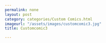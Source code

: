 ```yaml
---
permalink: none
layout: post
category: categories/Custom Comics.html
imageurl: "/assets/images/customcomic3.jpg"
title: Customcomic3

---
```

